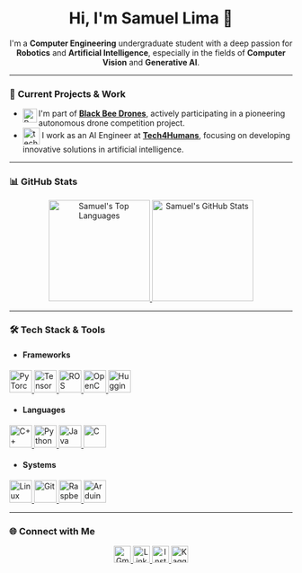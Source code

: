 <h1 align="center">Hi, I'm Samuel Lima 👋</h1>

<p align="center">
  I'm a <strong>Computer Engineering</strong> undergraduate student with a deep passion for <strong>Robotics</strong> and <strong>Artificial Intelligence</strong>, especially in the fields of <strong>Computer Vision</strong> and <strong>Generative AI</strong>.
</p>

---

### 🚀 **Current Projects & Work**

- <img align="left" width="25" height="25" src="https://images.emojiterra.com/google/noto-emoji/unicode-15/animated/1f41d.gif" alt="Bee"> I'm part of [**Black Bee Drones**](https://www.instagram.com/blackbeedrones?utm_source=ig_web_button_share_sheet&igsh=ZDNlZDc0MzIxNw==), actively participating in a pioneering autonomous drone competition project.
- <img align="center" width="30" height="30" src="https://assets-global.website-files.com/65155fabb679475d43638cde/65396826ed65fb2d37f242cf_tech4humans.png" alt="tech4h"> I work as an AI Engineer at [**Tech4Humans**](https://www.tech4h.com.br/#portfolio), focusing on developing innovative solutions in artificial intelligence.

---

### 📊 **GitHub Stats**

<div align="center">
  <a href="https://github.com/samuellimabraz">
    <img height="180" src="https://github-readme-stats.vercel.app/api/top-langs/?username=samuellimabraz&theme=one_dark_pro&layout=compact&hide=css,cmake&hide_progress=true" alt="Samuel's Top Languages" />
  </a>
  <a href="https://github.com/samuellimabraz">
    <img height="180" src="https://github-readme-stats.vercel.app/api?username=samuellimabraz&show_icons=true&theme=one_dark_pro&layout=compact&card_width=320&rank_icon=default&include_all_commits=true" alt="Samuel's GitHub Stats" />
  </a>
</div>

---

### 🛠️ **Tech Stack & Tools**

- #### **Frameworks**
<p align="left">
  <a href="https://pytorch.org/">
    <img src="https://skillicons.dev/icons?i=pytorch&theme=dark" alt="PyTorch" width="40" height="40"/>
  </a>
  <a href="https://www.tensorflow.org/">
    <img src="https://skillicons.dev/icons?i=tensorflow&theme=dark" alt="TensorFlow" width="40" height="40"/>
  </a>
  <a href="https://www.ros.org/">
    <img src="https://skillicons.dev/icons?i=ros&theme=dark" alt="ROS" width="40" height="40"/>
  </a>
  <a href="https://opencv.org/">
    <img src="https://skillicons.dev/icons?i=opencv&theme=dark" alt="OpenCV" width="40" height="40"/>
  </a>
  <a href="https://huggingface.co/">
    <img src="https://huggingface.co/front/assets/huggingface_logo-noborder.svg" alt="Hugging Face" width="40" height="40"/>
  </a>
</p>

- #### **Languages**
<p align="left">
  <a href="https://www.cplusplus.com/">
    <img src="https://skillicons.dev/icons?i=cpp&theme=dark" alt="C++" width="40" height="40"/>
  </a>
  <a href="https://www.python.org/">
    <img src="https://skillicons.dev/icons?i=python&theme=dark" alt="Python" width="40" height="40"/>
  </a>
  <a href="https://www.java.com/">
    <img src="https://skillicons.dev/icons?i=java&theme=dark" alt="Java" width="40" height="40"/>
  </a>
  <a href="https://www.open-std.org/jtc1/sc22/wg14/">
    <img src="https://skillicons.dev/icons?i=c&theme=dark" alt="C" width="40" height="40"/>
  </a>
</p>

- #### **Systems**
<p align="left">
  <a href="https://www.kernel.org/">
    <img src="https://skillicons.dev/icons?i=linux&theme=dark" alt="Linux" width="40" height="40"/>
  </a>
  <a href="https://git-scm.com/">
    <img src="https://skillicons.dev/icons?i=git&theme=dark" alt="Git" width="40" height="40"/>
  </a>
  <a href="https://www.raspberrypi.org/">
    <img src="https://skillicons.dev/icons?i=raspberrypi&theme=dark" alt="Raspberry Pi" width="40" height="40"/>
  </a>
  <a href="https://www.arduino.cc/">
    <img src="https://skillicons.dev/icons?i=arduino&theme=dark" alt="Arduino" width="40" height="40"/>
  </a>
</p>

---

### 🌐 **Connect with Me**

<p align="center">
  <a href="mailto:contato.samuellimabraz@gmail.com">
    <img height="30" src="https://img.shields.io/badge/-Gmail-%23333?style=for-the-badge&logo=gmail&logoColor=white" alt="Gmail">
  </a>
  
  <a href="https://www.linkedin.com/in/samuel-lima-braz/">
    <img height="30" src="https://img.shields.io/static/v1?message=LinkedIn&logo=linkedin&label=&color=0077B5&logoColor=white&style=for-the-badge" alt="LinkedIn">
  </a>
  
  <a href="https://www.instagram.com/samuellimabraz/">
    <img height="30" src="https://img.shields.io/badge/-Instagram-DF0174?style=for-the-badge&labelColor=DF0174&logo=instagram&logoColor=white" alt="Instagram">
  </a>

  <a href="https://www.kaggle.com/samuellimabraz">
    <img height="30" src="https://img.shields.io/badge/-Kaggle-20BEFF?style=for-the-badge&labelColor=20BEFF&logo=kaggle&logoColor=white" alt="Kaggle">
  </a>
</p>
